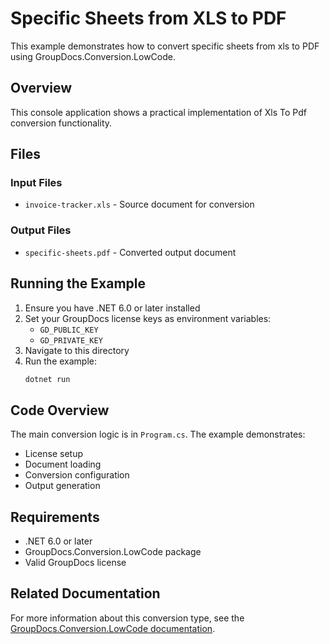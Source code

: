 # Specific Sheets from XLS to PDF

This example demonstrates how to convert specific sheets from xls to PDF using GroupDocs.Conversion.LowCode.

## Overview

This console application shows a practical implementation of Xls To Pdf conversion functionality.

## Files

### Input Files
- `invoice-tracker.xls` - Source document for conversion

### Output Files
- `specific-sheets.pdf` - Converted output document

## Running the Example

1. Ensure you have .NET 6.0 or later installed
2. Set your GroupDocs license keys as environment variables:
   - `GD_PUBLIC_KEY`
   - `GD_PRIVATE_KEY`
3. Navigate to this directory
4. Run the example:
   ```bash
   dotnet run
   ```

## Code Overview

The main conversion logic is in `Program.cs`. The example demonstrates:
- License setup
- Document loading
- Conversion configuration
- Output generation

## Requirements

- .NET 6.0 or later
- GroupDocs.Conversion.LowCode package
- Valid GroupDocs license

## Related Documentation

For more information about this conversion type, see the [GroupDocs.Conversion.LowCode documentation](https://docs.groupdocs.net/conversion/developer-guide/using-xls-to-pdf-converter/).
